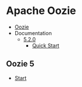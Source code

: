 # Apache Oozie

- [Oozie](https://oozie.apache.org/)
- Documentation
  - [5.2.0](https://oozie.apache.org/docs/5.2.0/index.html)
    - [Quick Start](https://oozie.apache.org/docs/5.2.0/DG_QuickStart.html)

## Oozie 5

- [Start](oozie-5/001.start.md)
